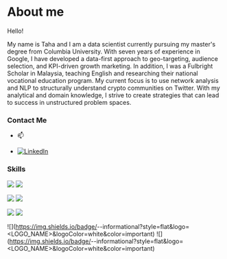 # About me

Hello! 

My name is Taha and I am a data scientist currently pursuing my master's degree from Columbia University. With seven years of experience in Google, I have developed a data-first approach to geo-targeting, audience selection, and KPI-driven growth marketing. In addition, I was a Fulbright Scholar in Malaysia, teaching English and researching their national vocational education program. My current focus is to use network analysis and NLP to structurally understand crypto communities on Twitter. With my analytical and domain knowledge, I strive to create strategies that can lead to success in unstructured problem spaces.

### Contact Me

- 📫 <a href = "tahas912@gmail.com">
 
- [![LinkedIn][1.2]][1]


[1.2]: https://github.com/tahasaeed123

<!-- Links to your social media accounts -->

[1]: https://www.linkedin.com/in/taha-saeed-84062446/


### Skills

![](https://img.shields.io/badge/<Lang>-<R>-informational?style=flat&logo=<LOGO_NAME>&logoColor=white&color=blue)
![](https://img.shields.io/badge/<Lang>-<Python>-informational?style=flat&logo=<LOGO_NAME>&logoColor=white&color=blue)

![](https://img.shields.io/badge/<Tools>-<QGIS>-informational?style=flat&logo=<LOGO_NAME>&logoColor=white&color=yellowgreen)
![](https://img.shields.io/badge/<Tools>-<Geoda>-informational?style=flat&logo=<LOGO_NAME>&logoColor=white&color=yellowgreen)

![](https://img.shields.io/badge/<Qual>-<ContentAnalysis>-informational?style=flat&logo=<LOGO_NAME>&logoColor=white&color=blueviolet)
![](https://img.shields.io/badge/<Qual>-<ProcessTracing>-informational?style=flat&logo=<LOGO_NAME>&logoColor=white&color=blueviolet)

![](https://img.shields.io/badge/<Quant>-<Google Analytics>-informational?style=flat&logo=<LOGO_NAME>&logoColor=white&color=important)
![](https://img.shields.io/badge/<Quant>-<Marketing Analytics>-informational?style=flat&logo=<LOGO_NAME>&logoColor=white&color=important)
